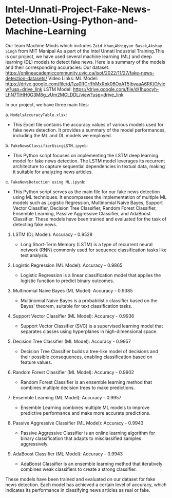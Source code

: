 # Intel-Unnati-Project-Fake-News-Detection-Using-Python-and-Machine-Learning
Our team Machine Minds which includes `Zaid Khan`,`Abhigyan Basak`,`Akshay Singh` from MIT Manipal
As a part of the Intel Unnati Industrial Training.This is our project, we have used several machine learning (ML) and deep learning (DL) models to detect fake news. Here is a summary of the models and their corresponding accuracies:
Our dataset: https://onlineacademiccommunity.uvic.ca/isot/2022/11/27/fake-news-detection-datasets/
Video Links:
ML Model:   https://drive.google.com/file/d/1za0RCrffhMxRpk06OxAT5IbvaaA6RKtO/view?usp=drive_link
LSTM Model: https://drive.google.com/file/d/1huocyh-LhN7TiHH0G3M8g_vUm2MCLDDL/view?usp=drive_link


In our project, we have three main files:

a. `ModelsAccuracyTable.xlsx`:
   - This Excel file contains the accuracy values of various models used for fake news detection. It provides a summary of the model performances, including the ML and DL models we employed.

b. `FakeNewsClassifierUsingLSTM.ipynb`:
   - This Python script focuses on implementing the LSTM deep learning model for fake news detection. The LSTM model leverages its recurrent architecture to capture sequential dependencies in textual data, making it suitable for analyzing news articles.

c. `FakeNewsDetection using ML.ipynb`:
   - This Python script serves as the main file for our fake news detection using ML techniques. It encompasses the implementation of multiple ML models such as Logistic Regression, Multinomial Naive Bayes, Support Vector Classifier, Decision Tree Classifier, Random Forest Classifier, Ensemble Learning, Passive Aggressive Classifier, and AdaBoost Classifier. These models have been trained and evaluated for the task of detecting fake news.
     
1. LSTM (DL Model): Accuracy - 0.9528
   - Long Short-Term Memory (LSTM) is a type of recurrent neural network (RNN) commonly used for sequence classification tasks like text analysis.

2. Logistic Regression (ML Model): Accuracy - 0.9865
   - Logistic Regression is a linear classification model that applies the logistic function to predict binary outcomes.

3. Multinomial Naive Bayes (ML Model): Accuracy - 0.9385
   - Multinomial Naive Bayes is a probabilistic classifier based on the Bayes' theorem, suitable for text classification tasks.

4. Support Vector Classifier (ML Model): Accuracy - 0.9936
   - Support Vector Classifier (SVC) is a supervised learning model that separates classes using hyperplanes in high-dimensional space.

5. Decision Tree Classifier (ML Model): Accuracy - 0.9957
   - Decision Tree Classifier builds a tree-like model of decisions and their possible consequences, enabling classification based on feature values.

6. Random Forest Classifier (ML Model): Accuracy - 0.9902
   - Random Forest Classifier is an ensemble learning method that combines multiple decision trees to make predictions.

7. Ensemble Learning (ML Model): Accuracy - 0.9957
   - Ensemble Learning combines multiple ML models to improve predictive performance and make more accurate predictions.

8. Passive Aggressive Classifier (ML Model): Accuracy - 0.9943
   - Passive Aggressive Classifier is an online learning algorithm for binary classification that adapts to misclassified samples aggressively.

9. AdaBoost Classifier (ML Model): Accuracy - 0.9943
   - AdaBoost Classifier is an ensemble learning method that iteratively combines weak classifiers to create a strong classifier.

These models have been trained and evaluated on our dataset for fake news detection. Each model has achieved a certain level of accuracy, which indicates its performance in classifying news articles as real or fake.
